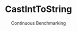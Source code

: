 ---
layout: default
title: CastIntToString
subtitle: Continuous Benchmarking
selected: Cast
expanded: Benchmarking
benchmark: /individual_results/CastIntToString.html
---